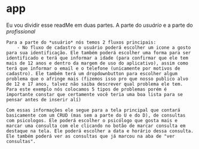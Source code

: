 # app

Eu vou dividir esse readMe em duas partes. A parte do *usuário* e a parte do *profissional*

    Para a parte do *usuário* nós temos 2 fluxos principais:
        - No fluxo de cadastro o usuário poderá escolher um icone a gosto para sua identificação. Ele também poderá escolher uma forma para ser identificado e terá que informar a idade (para confirmar que ele tem mais de 12 anos e dentro da margem de uso do aplicativo), assim como terá que informar o email e o telefone (unicamente por motivos de cadastro). Ele também terá um dropdownbutton para escolher algum problema que o afringe mais (fizemos isso pro que nosso publico alvo de 12 e 17 anos, talvez não saiba descrever qual problema ele tem. Para este exemplo nós colocamos 5 tipos de problemas porém é importante constar que certamente você teria uma boa lista para se pensar antes de inserir alí)

    Com essas informações ele segue para a tela principal que contará basicamente com um CRUD (mas sem a parte do U e do D), de consultas com psicologos. Ele poderá escolher o psicólogo que gosta mais e marcar uma consulta com ele clicando no botão de marcar consulta em destaque na tela. Ele poderá escolher a data e horário dessa consulta. Ele também poderá ver as consultas que já marcou na aba de "ver consultas".
